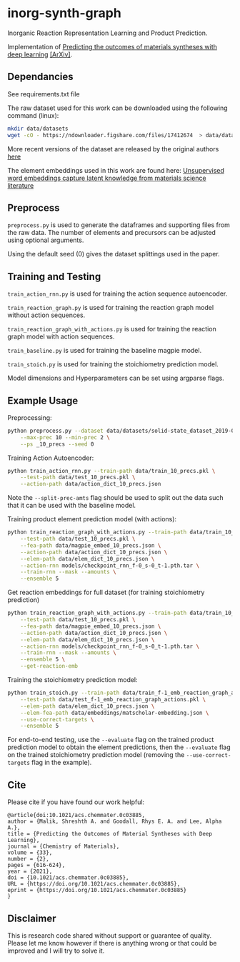 # inorg-synth-graph

Inorganic Reaction Representation Learning and Product Prediction.

Implementation of [Predicting the outcomes of materials syntheses with deep learning](https://pubs.acs.org/doi/10.1021/acs.chemmater.0c03885) [[ArXiv]](https://arxiv.org/abs/2007.15752).

## Dependancies

See requirements.txt file

The raw dataset used for this work can be downloaded using the following command (linux):

```sh
mkdir data/datasets
wget -cO - https://ndownloader.figshare.com/files/17412674  > data/datasets/solid-state_dataset_2019-06-27.json
```

More recent versions of the dataset are released by the original authors [here](https://github.com/CederGroupHub/text-mined-synthesis_public)

The element embeddings used in this work are found here: [Unsupervised word embeddings capture latent knowledge from materials science literature](https://www.nature.com/articles/s41586-019-1335-8)

## Preprocess

`preprocess.py` is used to generate the dataframes and supporting files from the raw data. The number of elements and precursors can be adjusted using optional arguments.

Using the default seed (0) gives the dataset splittings used in the paper.

## Training and Testing

`train_action_rnn.py` is used for training the action sequence autoencoder.

`train_reaction_graph.py` is used for training the reaction graph model without action sequences.

`train_reaction_graph_with_actions.py` is used for training the reaction graph model with action sequences.

`train_baseline.py` is used for training the baseline magpie model.

`train_stoich.py` is used for training the stoichiometry prediction model.

Model dimensions and Hyperparameters can be set using argparse flags.

## Example Usage

Preprocessing:
```sh
python preprocess.py --dataset data/datasets/solid-state_dataset_2019-06-27.json \
    --max-prec 10 --min-prec 2 \
    --ps _10_precs --seed 0
```

Training Action Autoencoder:
```sh
python train_action_rnn.py --train-path data/train_10_precs.pkl \
    --test-path data/test_10_precs.pkl \
    --action-path data/action_dict_10_precs.json
```

Note the `--split-prec-amts` flag should be used to split out the data such that it can be
used with the baseline model.

Training product element prediction model (with actions):
```sh
python train_reaction_graph_with_actions.py --train-path data/train_10_precs.pkl \
    --test-path data/test_10_precs.pkl \
    --fea-path data/magpie_embed_10_precs.json \
    --action-path data/action_dict_10_precs.json \
    --elem-path data/elem_dict_10_precs.json \
    --action-rnn models/checkpoint_rnn_f-0_s-0_t-1.pth.tar \
    --train-rnn --mask --amounts \
    --ensemble 5
```

Get reaction embeddings for full dataset (for training stoichiometry prediction)
```sh
python train_reaction_graph_with_actions.py --train-path data/train_10_precs.pkl \
    --test-path data/test_10_precs.pkl \
    --fea-path data/magpie_embed_10_precs.json \
    --action-path data/action_dict_10_precs.json \
    --elem-path data/elem_dict_10_precs.json \
    --action-rnn models/checkpoint_rnn_f-0_s-0_t-1.pth.tar \
    --train-rnn --mask --amounts \
    --ensemble 5 \
    --get-reaction-emb
```

Training the stoichiometry prediction model:
```sh
python train_stoich.py --train-path data/train_f-1_emb_reaction_graph_actions.pkl \
    --test-path data/test_f-1_emb_reaction_graph_actions.pkl \
    --elem-path data/elem_dict_10_precs.json \
    --elem-fea-path data/embeddings/matscholar-embedding.json \
    --use-correct-targets \
    --ensemble 5
```

For end-to-end testing, use the  `--evaluate` flag on the trained product prediction model to obtain the element predictions, then the `--evaluate` flag on the trained stoichiometry prediction model (removing the `--use-correct-targets` flag in the example).

## Cite

Please cite if you have found our work helpful:
```
@article{doi:10.1021/acs.chemmater.0c03885,
author = {Malik, Shreshth A. and Goodall, Rhys E. A. and Lee, Alpha A.},
title = {Predicting the Outcomes of Material Syntheses with Deep Learning},
journal = {Chemistry of Materials},
volume = {33},
number = {2},
pages = {616-624},
year = {2021},
doi = {10.1021/acs.chemmater.0c03885},
URL = {https://doi.org/10.1021/acs.chemmater.0c03885},
eprint = {https://doi.org/10.1021/acs.chemmater.0c03885}
}
```

## Disclaimer

This is research code shared without support or guarantee of quality. Please let me know however if there is anything wrong or that could be improved and I will try to solve it.
